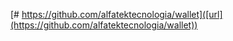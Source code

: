 [# https://github.com/alfatektecnologia/wallet]([url](https://github.com/alfatektecnologia/wallet))
